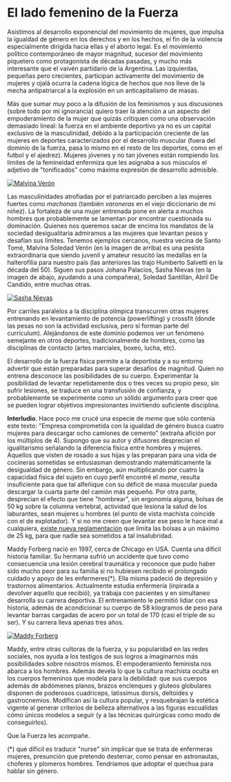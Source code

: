 # El lado femenino de la Fuerza



Asistimos al desarrollo exponencial del movimiento de mujeres, que impulsa la
igualdad de género en los derechos y en los hechos, el fin de la violencia
especialmente dirigida hacia ellas y el aborto legal. Es el movimiento político
contemporáneo de mayor magnitud, sucesor del movimiento piquetero como
protagonista de décadas pasadas, y mucho más interesante que el vaivén
partidario de la Argentina. Las izquierdas, pequeñas pero crecientes, participan
activamente del movimiento de mujeres y ojalá ocurra la cadena lógica de hechos
que nos lleve de la mecha antipatriarcal a la explosión en un anticapitalismo de
masas.

Más que sumar muy poco a la difusión de los feminismos y sus discusiones
(sobre todo por mi ignorancia) quiero traer la atención a un aspecto del
empoderamiento de la mujer que quizás critiquen como una observación
demasiado lineal: la fuerza en el ambiente deportivo ya no es un capital
exclusivo de la masculinidad, debido a la participación creciente de las
mujeres en deportes caracterizados por el desarrollo muscular (fuera del
dominio de la fuerza, pasa lo mismo en el resto de los deportes, como en
el futbol y el ajedrez). Mujeres jóvenes y no tan jóvenes están
rompiendo los límites de la femineidad enfermiza que les asignaba a sus
músculos el adjetivo de \"tonificados\" como máxima expresión de
desarrollo admisible.

[![Malvina Verón](https://farm8.staticflickr.com/7862/46606262864_be2ee69b10_b.jpg)](https://farm8.staticflickr.com/7862/46606262864_e329ed0208_o.jpg)

Las masculinidades atrofiadas por el patriarcado perciben a las mujeres
fuertes como *machonas* (también *varoneras* en el viejo diccionario de
mi niñez). La fortaleza de una mujer entrenada pone en alerta a muchos
hombres que probablemente se lamentan por encontrar cuestionada su
dominación. Quienes nos queremos sacar de encima los mandatos de la
sociedad desigualitaria admiramos a las mujeres que levantan pesos y
desafían sus límites. Tenemos ejemplos cercanos, nuestra vecina de Santo
Tomé, Malvina Soledad Verón (en la imagen de arriba) es una pesista
extraordinaria que siendo juvenil y amateur resucitó las medallas en la
halterofilia para nuestro país (las anteriores las trajo Humberto
Salvetti en la década del 50). Siguen sus pasos Johana Palacios, Sasha
Nievas (en la imagen de abajo, ayudando a una compañera), Soledad
Santillán, Abril De Candido, entre muchas otras.

[![Sasha Nievas](https://farm8.staticflickr.com/7814/40364383553_fc1c0d9191_b.jpg)](https://farm8.staticflickr.com/7814/40364383553_fc1c0d9191_b.jpg)

Por carriles paralelos a la disciplina olímpica transcurren otras
mujeres entrenando en levantamiento de potencia (powerlifting) y
crossfit (donde las pesas no son la actividad exclusiva, pero sí forman
parte del currículum). Alejándonos de este dominio podemos ver un
fenómeno semejante en otros deportes, tradicionalmente de hombres, como
las disciplinas de contacto (artes marciales, boxeo, lucha, etc).

El desarrollo de la fuerza física permite a la deportista y a su entorno
advertir que están preparadas para superar desafíos de magnitud. Quien
no entrena desconoce las posibilidades de su cuerpo. Experimentar la
posibilidad de levantar repetidamente dos o tres veces su propio peso,
sin sufrir lesiones, se traduce en una transfusión de confianza, y
probablemente se experimente como un sólido argumento para creer que se
pueden lograr objetivos impresionantes invirtiendo suficiente
disciplina.

**Interludio**. Hace poco me crucé una especie de *meme* que sólo
contenía este texto: \"Empresa comprometida con la igualdad de género
busca cuatro mujeres para descargar ocho camiones de cemento\" (extraña
afición por los múltiplos de 4). Supongo que su autor y difusores
desprecian el igualitarismo señalando la diferencia física entre hombres
y mujeres. Aquellos que visten de rosado a sus hijas y las preparan para
una vida de cocineras sometidas se entusiasman demostrando
matemáticamente la desigualdad de género. Sin embargo, aún multiplicando
por cuatro la capacidad física del sujeto en cuyo perfil encontré el
*meme*, resulta insuficiente para que tal alfeñique con su déficit de
masa muscular pueda descargar la cuarta parte del camión más pequeño.
Por otra parte, desprecian el efecto que tiene \"hombrear\", sin
ergonomía alguna, bolsas de 50 kg sobre la columna vertebral, actividad
que lesiona la salud de los laburantes, sean mujeres u hombres (el punto
de vista machista coincide con el de explotador). Y si no me creen que
levantar ese peso le hace mal a cualquiera, [existe nueva
reglamentación](http://www.calidad.sceu.frba.utn.edu.ar/index.php/novedades/330-resolucion-srt-42-2018)
que limita las bolsas a un máximo de 25 kg, para que nadie sea sometidos
a tal insalubridad.

Maddy Forberg nació en 1997, cerca de Chicago en USA. Cuenta una dificil
historia familiar. Su hermana sufrió un accidente que tuvo como
consecuencia una lesión cerebral traumática y reconoce que pudo haber
sido mucho peor para su familia si no hubiesen recibido el prolongado
cuidado y apoyo de les enfermeres(\*). Ella misma padeció de depresión y
trastornos alimentarios. Actualmente estudia enfermería (inpirada a
devolver aquello que recibió), ya trabaja con pacientes y en simultaneo
desarrolla su carrera deportiva. El entrenamiento le permitió lidiar con
esa historia, además de acondicionar su cuerpo de 58 kilogramos de peso
para levantar barras cargadas de acero por un total de 170 (casi el
triple de su ser). Y su carrera lleva apenas tres años.

[![Maddy Forberg](https://farm8.staticflickr.com/7844/33453751718_a9411a7860_b.jpg)](https://farm8.staticflickr.com/7844/33453751718_1c1e43bd34_o.jpg)

Maddy, entre otras cultoras de la fuerza, y su popularidad en las redes
sociales, nos ayuda a los testigos de sus logros a imaginarnos más
posibilidades sobre nosotros mismos. El empoderamiento feminista nos
abarca a los hombres. Además devela lo que la cultura machista oculta en
los cuerpos femeninos que modela para la debilidad: que sus cuerpos
además de abdómenes planos, brazos enclenques y gluteos globulares
disponen de poderosos cuadriceps, latissimus dorsis, deltoides y
gastrocnemios. Modifican así la cultura popular, y resquebrajan la
estética vigente al generar criterios de belleza alternativos a las
figuras escuálidas cómo únicos modelos a seguir (y a las técnicas
quirúrgicas como modo de conseguirlos).

Que la Fuerza les acompañe.

(\*) qué dificil es traducir \"nurse\" sin implicar que se trata de
enfermeras mujeres, presunción que pretendo desterrar, como pensar en
astronautas, choferes y plomeros hombres. Tendríamos que adoptar el
quechua para hablar sin género.

